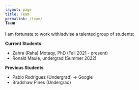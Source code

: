 ```yaml
---
layout: page
title: Team
permalink: /team/
---
```



<h4 style="font-family: 'Comic Sans MS'; margin-top: -30px;">Team</h4>

I am fortunate to work with/advise a talented group of students: 

**Current Students**
* Zahra (Raha) Motaqy, PhD (Fall 2021 - present)
* Ronald Maule, undergrad (Summer 2022)

**Previous Students**
* Pablo Rodriguez (Undergrad) &#8594; Google
* Bradshaw Pines (Undergrad)


